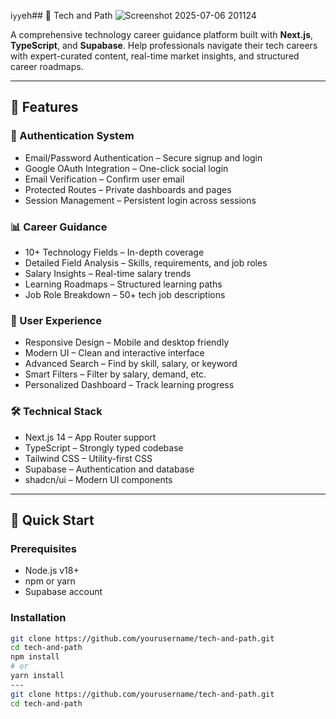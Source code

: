 i`yy`eh## 🚀 Tech and Path
![Screenshot 2025-07-06 201124](https://github.com/user-attachments/assets/340f999a-be00-404d-a97f-b8fbc3ba7b57)

A comprehensive technology career guidance platform built with **Next.js**, **TypeScript**, and **Supabase**. Help professionals navigate their tech careers with expert-curated content, real-time market insights, and structured career roadmaps.

---

## 🌟 Features

### 🔐 Authentication System
- Email/Password Authentication – Secure signup and login  
- Google OAuth Integration – One-click social login  
- Email Verification – Confirm user email  
- Protected Routes – Private dashboards and pages  
- Session Management – Persistent login across sessions  

### 📊 Career Guidance
- 10+ Technology Fields – In-depth coverage  
- Detailed Field Analysis – Skills, requirements, and job roles  
- Salary Insights – Real-time salary trends  
- Learning Roadmaps – Structured learning paths  
- Job Role Breakdown – 50+ tech job descriptions  

### 🎨 User Experience
- Responsive Design – Mobile and desktop friendly  
- Modern UI – Clean and interactive interface  
- Advanced Search – Find by skill, salary, or keyword  
- Smart Filters – Filter by salary, demand, etc.  
- Personalized Dashboard – Track learning progress  

### 🛠️ Technical Stack
- Next.js 14 – App Router support  
- TypeScript – Strongly typed codebase  
- Tailwind CSS – Utility-first CSS  
- Supabase – Authentication and database  
- shadcn/ui – Modern UI components  

---

## 🚀 Quick Start

### Prerequisites
- Node.js v18+  
- npm or yarn  
- Supabase account  

### Installation

```bash
git clone https://github.com/yourusername/tech-and-path.git
cd tech-and-path
npm install
# or
yarn install
---
git clone https://github.com/yourusername/tech-and-path.git
cd tech-and-path
